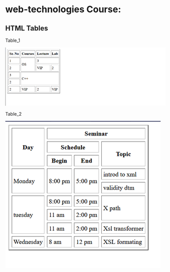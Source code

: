 # web-technologies Course:

## HTML Tables

Table_1

<a href="./html table/table_1.html">
<img src="./ASSETS/table_1.png" alt="table_1" />
</a>

Table_2

<a href="./html table/table_2.htm">
<img src="./ASSETS/table_2.png" alt="table_2" />
</a>

